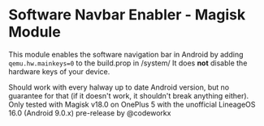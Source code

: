 # Software Navbar Enabler - Magisk Module

This module enables the software navigation bar in Android by adding `qemu.hw.mainkeys=0` to the build.prop in /system/
It does **not** disable the hardware keys of your device.

Should work with every halway up to date Android version, but no guarantee for that (if it doesn't work, it shouldn't break anything either).
Only tested with Magisk v18.0 on OnePlus 5 with the unofficial LineageOS 16.0 (Android 9.0.x) pre-release by @codeworkx
